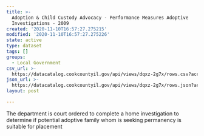 ```yaml
---
title: >-
  Adoption & Child Custody Advocacy - Performance Measures Adoptive
  Investigations - 2009
created: '2020-11-10T16:57:27.275215'
modified: '2020-11-10T16:57:27.275226'
state: active
type: dataset
tags: []
groups:
  - Local Government
csv_url: >-
  https://datacatalog.cookcountyil.gov/api/views/dqxz-2g7x/rows.csv?accessType=DOWNLOAD
json_url: >-
  https://datacatalog.cookcountyil.gov/api/views/dqxz-2g7x/rows.json?accessType=DOWNLOAD
layout: post

---
```

The department is court ordered to complete a home investigation to determine if potential adoptive family whom is seeking permanency is suitable for placement
